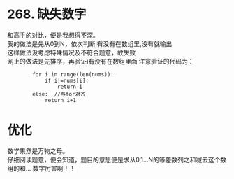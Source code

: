 # 268. 缺失数字    
   
和高手的对比，便是我想得不深。  
我的做法是先从0到N，依次判断I有没有在数组里,没有就输出   
这样做法没考虑特殊情况及不符合题意，故失败  
网上的做法是先排序，再验证i有没有在数组里面 
注意验证的代码为：  
   
```
        for i in range(len(nums)):
            if i!=nums[i]:
                return i
        else:  //与for对齐
            return i+1 
```
   
# 优化  
  
数学果然是万物之母。  
仔细阅读题意，便会知道，题目的意思便是求从0,1...N的等差数列之和减去这个数组的和...
数字厉害啊！！
